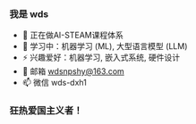 ### 我是 wds

- 🔭 正在做AI-STEAM课程体系
- 🌱 学习中：机器学习 (ML), 大型语言模型 (LLM)
- ⚡  兴趣爱好：机器学习, 嵌入式系统, 硬件设计
- 💬 邮箱 wdsnpshy@163.com
- 📫 微信 wds-dxh1




### 狂热爱国主义者！

